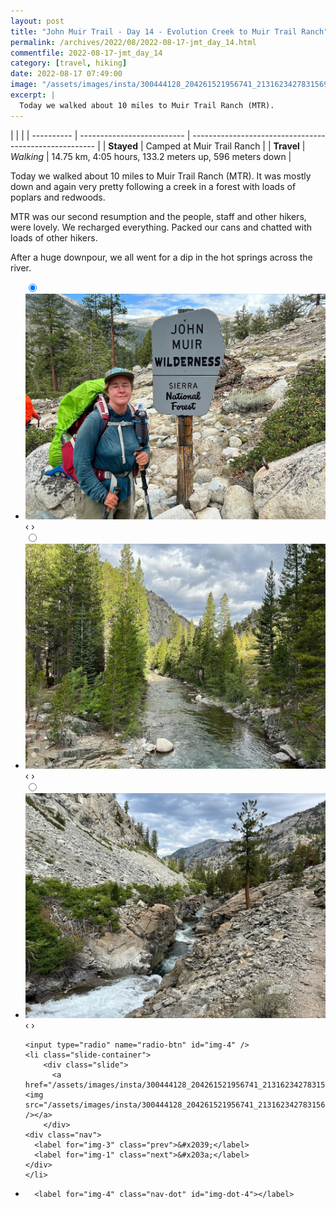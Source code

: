 ```yaml
---
layout: post
title: "John Muir Trail - Day 14 - Evolution Creek to Muir Trail Ranch"
permalink: /archives/2022/08/2022-08-17-jmt_day_14.html
commentfile: 2022-08-17-jmt_day_14
category: [travel, hiking]
date: 2022-08-17 07:49:00
image: "/assets/images/insta/300444128_204261521956741_2131623427831569911_n_17913597911508624.jpg"
excerpt: |
  Today we walked about 10 miles to Muir Trail Ranch (MTR).
---
```


|            |                            |
| ---------- | -------------------------- | ------------------------------------------------------ |
| **Stayed** | Camped at Muir Trail Ranch |
| **Travel** | _Walking_                  | 14.75 km, 4:05 hours, 133.2 meters up, 596 meters down |

Today we walked about 10 miles to Muir Trail Ranch (MTR). It was mostly down and again very pretty following a creek in a forest with loads of poplars and redwoods.

MTR was our second resumption and the people, staff and other hikers, were lovely. We recharged everything. Packed our cans and chatted with loads of other hikers.

After a huge downpour, we all went for a dip in the hot springs across the river.

<ul class="slides">
    <input type="radio" name="radio-btn" id="img-1" checked="checked" />
    <li class="slide-container">
        <div class="slide">
          <a href="/assets/images/insta/300675647_1253355028749860_5710502099578974369_n_17921427647447519.jpg"><img src="/assets/images/insta/300675647_1253355028749860_5710502099578974369_n_17921427647447519.jpg" /></a>
        </div>
    <div class="nav">
      <label for="img-4" class="prev">&#x2039;</label>
      <label for="img-2" class="next">&#x203a;</label>
    </div>
    </li>
        <input type="radio" name="radio-btn" id="img-2"  />
    <li class="slide-container">
        <div class="slide">
          <a href="/assets/images/insta/300031971_1303295383408838_4908566726784158871_n_17971223317737445.jpg"><img src="/assets/images/insta/300031971_1303295383408838_4908566726784158871_n_17971223317737445.jpg" /></a>
        </div>
    <div class="nav">
      <label for="img-1" class="prev">&#x2039;</label>
      <label for="img-3" class="next">&#x203a;</label>
    </div>
    </li>
        <input type="radio" name="radio-btn" id="img-3"  />
    <li class="slide-container">
        <div class="slide">
          <a href="/assets/images/insta/300570065_1273620296800231_3958023644176956693_n_17876333897734181.jpg"><img src="/assets/images/insta/300570065_1273620296800231_3958023644176956693_n_17876333897734181.jpg" /></a>
        </div>
    <div class="nav">
      <label for="img-2" class="prev">&#x2039;</label>
      <label for="img-4" class="next">&#x203a;</label>
    </div>
    </li>
    
    <input type="radio" name="radio-btn" id="img-4" />
    <li class="slide-container">
        <div class="slide">
          <a href="/assets/images/insta/300444128_204261521956741_2131623427831569911_n_17913597911508624.jpg"><img src="/assets/images/insta/300444128_204261521956741_2131623427831569911_n_17913597911508624.jpg" /></a>
        </div>
    <div class="nav">
      <label for="img-3" class="prev">&#x2039;</label>
      <label for="img-1" class="next">&#x203a;</label>
    </div>
    </li>
			
<li class="nav-dots">
      <label for="img-1" class="nav-dot" id="img-dot-1"></label>
      <label for="img-2" class="nav-dot" id="img-dot-2"></label>
      <label for="img-3" class="nav-dot" id="img-dot-3"></label>

      <label for="img-4" class="nav-dot" id="img-dot-4"></label>

</li>
</ul>
